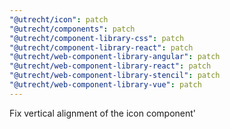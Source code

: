 ```yaml
---
"@utrecht/icon": patch
"@utrecht/components": patch
"@utrecht/component-library-css": patch
"@utrecht/component-library-react": patch
"@utrecht/web-component-library-angular": patch
"@utrecht/web-component-library-react": patch
"@utrecht/web-component-library-stencil": patch
"@utrecht/web-component-library-vue": patch
---
```


Fix vertical alignment of the icon component'
